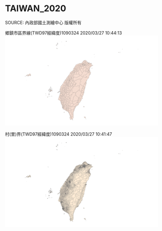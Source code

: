 # TAIWAN_2020

SOURCE:
內政部國土測繪中心 版權所有

鄉鎮市區界線(TWD97經緯度)1090324	2020/03/27 10:44:13
![](https://github.com/justinelliotmeyers/TAIWAN_2020/blob/master/T_TOWN_2020.jpg)

村(里)界(TWD97經緯度)1090324	2020/03/27 10:41:47
![](https://github.com/justinelliotmeyers/TAIWAN_2020/blob/master/T_VILLAGE_2020.jpg)
